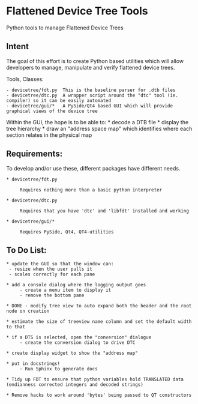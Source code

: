 Flattened Device Tree Tools
===========================

Python tools to manage Flattened Device Trees

Intent
------

The goal of this effort is to create Python based utilities which will allow developers to manage, manipulate and verify flattened device trees.


Tools, Classes:

    - devicetree/fdt.py  This is the baseline parser for .dtb files
    - devicetree/dtc.py  A wrapper script around the "dtc" tool (ie. compiler) so it can be easily automated
    - devicetree/gui/*   A PySide/Qt4 based GUI which will provide graphical views of the device tree

   Within the GUI, the hope is to be able to:
   	  * decode a DTB file
	  * display the tree hierarchy
	  * draw an "address space map" which identifies where each section relates in the physical map


Requirements:
-------------

  To develop and/or use these, different packages have different needs.

    * devicetree/fdt.py

         Requires nothing more than a basic python interpreter

    * devicetree/dtc.py

         Requires that you have 'dtc' and 'libfdt' installed and working

    * devicetree/gui/*

         Requires PySide, Qt4, QT4-utilities


To Do List:
-----------

    * update the GUI so that the window can:
  	 - resize when the user pulls it 
	 - scales correctly for each pane

    * add a console dialog where the logging output goes
         - create a menu item to display it
         - remove the bottom pane

    * DONE - modify tree view to auto expand both the header and the root node on creation

    * estimate the size of treeview name column and set the default width to that

    * if a DTS is selected, open the "conversion" dialogue
         - create the conversion dialog to drive DTC

    * create display widget to show the "address map"

    * put in docstrings!
         - Run Sphinx to generate docs

    * Tidy up FDT to ensure that python variables hold TRANSLATED data (endianness corrected integers and decoded strings)

    * Remove hacks to work around 'bytes' being passed to QT constructors
